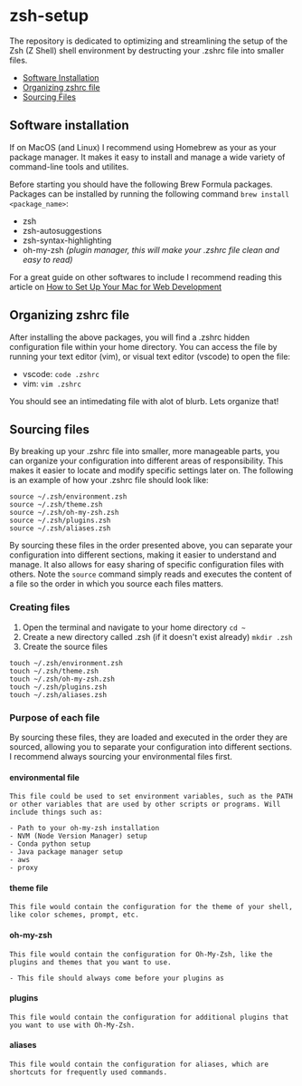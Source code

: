 # zsh-setup

The repository is dedicated to optimizing and streamlining the setup of the Zsh (Z Shell) shell environment by destructing your .zshrc file into smaller files. 

- [Software Installation](#Software-installation)
- [Organizing zshrc file](#Organizing-zshrc-file)
- [Sourcing Files](#Sourcing-files)

## Software installation

If on MacOS (and Linux) I recommend using Homebrew as your as your package manager. It makes it easy to install and manage a wide variety of command-line tools and utilites. 

Before starting you should have the following Brew Formula packages. Packages can be installed by running the following command `brew install <package_name>`:
- zsh
- zsh-autosuggestions
- zsh-syntax-highlighting
- oh-my-zsh _(plugin manager, this will make your .zshrc file clean and easy to read)_

For a great guide on other softwares to include I recommend reading this article on [How to Set Up Your Mac for Web Development](https://betterprogramming.pub/how-to-set-up-your-macbook-for-web-development-in-2021-a7a1f53f6462)

## Organizing zshrc file

After installing the above packages, you will find a .zshrc hidden configuration file within your home directory. You can access the file by running your text editor (vim), or visual text editor (vscode) to open the file:

- vscode: `code .zshrc`
- vim: `vim .zshrc`

You should see an intimedating file with alot of blurb. Lets organize that!

## Sourcing files

By breaking up your .zshrc file into smaller, more manageable parts, you can organize your configuration into different areas of responsibility. This makes it easier to locate and modify specific settings later on. The following is an example of how your .zshrc file should look like:

```.zshrc
source ~/.zsh/environment.zsh
source ~/.zsh/theme.zsh
source ~/.zsh/oh-my-zsh.zsh
source ~/.zsh/plugins.zsh
source ~/.zsh/aliases.zsh
```

By sourcing these files in the order presented above, you can separate your configuration into different sections, making it easier to understand and manage. It also allows for easy sharing of specific configuration files with others. Note the `source` command simply reads and executes the content of a file so the order in which you source each files matters. 

### Creating files

1. Open the terminal and navigate to your home directory `cd ~`
2. Create a new directory called .zsh (if it doesn't exist already) `mkdir .zsh`
3. Create the source files

```shell
touch ~/.zsh/environment.zsh
touch ~/.zsh/theme.zsh
touch ~/.zsh/oh-my-zsh.zsh
touch ~/.zsh/plugins.zsh
touch ~/.zsh/aliases.zsh
```

### Purpose of each file

By sourcing these files, they are loaded and executed in the order they are sourced, allowing you to separate your configuration into different sections. I recommend always sourcing your environmental files first.

#### environmental file 

```
This file could be used to set environment variables, such as the PATH or other variables that are used by other scripts or programs. Will include things such as:

- Path to your oh-my-zsh installation
- NVM (Node Version Manager) setup
- Conda python setup
- Java package manager setup
- aws
- proxy
```


#### theme file 

```
This file would contain the configuration for the theme of your shell, like color schemes, prompt, etc.
```

#### oh-my-zsh

```
This file would contain the configuration for Oh-My-Zsh, like the plugins and themes that you want to use.

- This file should always come before your plugins as 
```

#### plugins
```
This file would contain the configuration for additional plugins that you want to use with Oh-My-Zsh.
```

#### aliases
```
This file would contain the configuration for aliases, which are shortcuts for frequently used commands.
```
